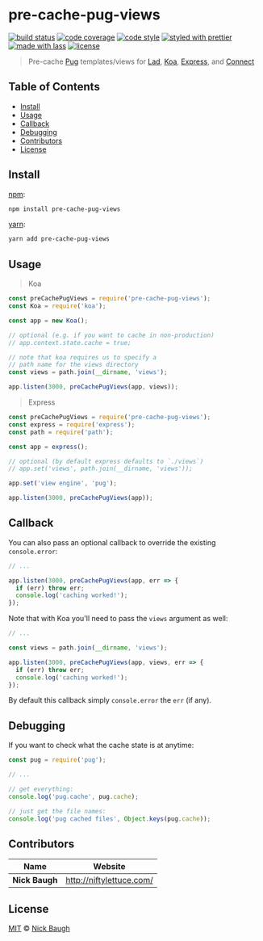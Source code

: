 # pre-cache-pug-views

[![build status](https://img.shields.io/travis/ladjs/pre-cache-pug-views.svg)](https://travis-ci.org/ladjs/pre-cache-pug-views)
[![code coverage](https://img.shields.io/codecov/c/github/ladjs/pre-cache-pug-views.svg)](https://codecov.io/gh/ladjs/pre-cache-pug-views)
[![code style](https://img.shields.io/badge/code_style-XO-5ed9c7.svg)](https://github.com/sindresorhus/xo)
[![styled with prettier](https://img.shields.io/badge/styled_with-prettier-ff69b4.svg)](https://github.com/prettier/prettier)
[![made with lass](https://img.shields.io/badge/made_with-lass-95CC28.svg)](https://lass.js.org)
[![license](https://img.shields.io/github/license/ladjs/pre-cache-pug-views.svg)](<>)

> Pre-cache [Pug][] templates/views for [Lad][], [Koa][], [Express][], and [Connect][]


## Table of Contents

* [Install](#install)
* [Usage](#usage)
* [Callback](#callback)
* [Debugging](#debugging)
* [Contributors](#contributors)
* [License](#license)


## Install

[npm][]:

```sh
npm install pre-cache-pug-views
```

[yarn][]:

```sh
yarn add pre-cache-pug-views
```


## Usage

> Koa

```js
const preCachePugViews = require('pre-cache-pug-views');
const Koa = require('koa');

const app = new Koa();

// optional (e.g. if you want to cache in non-production)
// app.context.state.cache = true;

// note that koa requires us to specify a
// path name for the views directory
const views = path.join(__dirname, 'views');

app.listen(3000, preCachePugViews(app, views));
```

> Express

```js
const preCachePugViews = require('pre-cache-pug-views');
const express = require('express');
const path = require('path');

const app = express();

// optional (by default express defaults to `./views`)
// app.set('views', path.join(__dirname, 'views'));

app.set('view engine', 'pug');

app.listen(3000, preCachePugViews(app));
```


## Callback

You can also pass an optional callback to override the existing `console.error`:

```js
// ...

app.listen(3000, preCachePugViews(app, err => {
  if (err) throw err;
  console.log('caching worked!');
});
```

Note that with Koa you'll need to pass the `views` argument as well:

```js
// ...

const views = path.join(__dirname, 'views');

app.listen(3000, preCachePugViews(app, views, err => {
  if (err) throw err;
  console.log('caching worked!');
});
```

By default this callback simply `console.error` the `err` (if any).


## Debugging

If you want to check what the cache state is at anytime:

```js
const pug = require('pug');

// ...

// get everything:
console.log('pug.cache', pug.cache);

// just get the file names:
console.log('pug cached files', Object.keys(pug.cache));
```


## Contributors

| Name           | Website                    |
| -------------- | -------------------------- |
| **Nick Baugh** | <http://niftylettuce.com/> |


## License

[MIT](LICENSE) © [Nick Baugh](http://niftylettuce.com/)


## 

[npm]: https://www.npmjs.com/

[yarn]: https://yarnpkg.com/

[pug]: https://pugjs.org

[lad]: https://lad.js.org

[koa]: http://koajs.com

[express]: https://expressjs.com/

[connect]: https://github.com/senchalabs/connect
